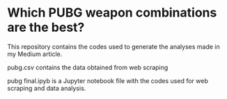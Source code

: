 # Which PUBG weapon combinations are the best?

This repository contains the codes used to generate the analyses made in my Medium article.

pubg.csv contains the data obtained from web scraping

pubg final.ipyb is a Jupyter notebook file with the codes used for web scraping and data analysis.
